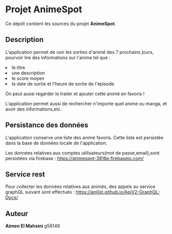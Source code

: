 # Projet AnimeSpot

Ce dépôt contient les sources du projet **AnimeSpot**.

## Description

L'application permet de voir les sorties d'animé des 7 prochains jours,
pourvoir lire des informations sur l'anime tel que :
<li>le titre
<li>une description
<li>le score moyen
<li>la date de sortie et l'heure de sortie de l'épisode

On peut aussi regarder le trailer et ajouter cette animé en favoris !

L'application permet aussi de rechercher n'importe quel anime ou manga, et avoir des informations,etc.


## Persistance des données

L'application conserve une liste des animé favoris. Cette liste est persistée dans la base de données locale de l'application.

Les données relatives aux comptes utilisateurs(mot de passe,email),sont persistées via firebase : <https://animespot-3818e.firebaseio.com/>


## Service rest

Pour collecter les données relatives aux animés, des appels au service graphQL suivant sont effectués : https://anilist.github.io/ApiV2-GraphQL-Docs/

## Auteur

**Aimen El Mahsini** g56149
